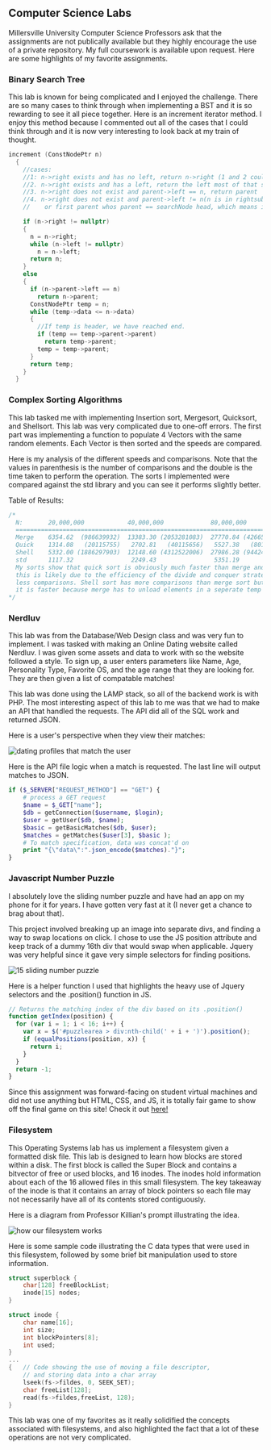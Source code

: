## Computer Science Labs

Millersville University Computer Science Professors ask that 
the assignments are not publically available but they highly 
encourage the use of a private repository. My full coursework is 
available upon request. Here are some highlights of my favorite 
assignments.

### Binary Search Tree

This lab is known for being complicated and I enjoyed the 
challenge. There are so many cases to think through when implementing
a BST and it is so rewarding to see it all piece together. 
Here is an increment iterator method. I enjoy this method because I commented out all of 
the cases that I could think through and it is now very interesting
to look back at my train of thought.

```cpp
increment (ConstNodePtr n)
  {
    //cases:
    //1: n->right exists and has no left, return n->right (1 and 2 could be on while(n->left !=nullptr))
    //2. n->right exists and has a left, return the left most of that subtree
    //3. n->right does not exist and parent->left == n, return parent
    //4. n->right does not exist and parent->left != n(n is in rightsubtree),return first parent > n->data
    //    or first parent whos parent == searchNode head, which means it is header 

    if (n->right != nullptr)
    {
      n = n->right;
      while (n->left != nullptr)
        n = n->left;
      return n;
    } 
    else 
    {
      if (n->parent->left == n)
        return n->parent;
      ConstNodePtr temp = n; 
      while (temp->data <= n->data)
      {
        //If temp is header, we have reached end. 
        if (temp == temp->parent->parent)
          return temp->parent;
        temp = temp->parent;
      }
      return temp;
    }
  }
```

### Complex Sorting Algorithms

This lab tasked me with implementing Insertion sort, Mergesort, 
Quicksort, and Shellsort. This lab was very complicated 
due to one-off errors. The first part was implementing 
a function to populate 4 Vectors with the same 
random elements. Each Vector is then sorted and the 
speeds are compared. 

Here is my analysis of the different speeds and 
comparisons. Note that the values in parenthesis is the number of comparisons 
and the double is the time taken to perform the operation. The sorts I implemented 
were compared against the std library and you can see it performs slightly better. 

Table of Results:
```cpp
/*
  N:       20,000,000            40,000,000             80,000,000    
  ============================================================================
  Merge    6354.62  (986639932)  13383.30 (2053281083)  27770.84 (4266548415)
  Quick    1314.08   (20115755)   2702.81   (40115656)   5527.38   (80112085)
  Shell    5332.00 (1886297903)  12148.60 (4312522006)  27986.28 (9442491664)
  std      1117.32                2249.43                5351.19
  My sorts show that quick sort is obviously much faster than merge and shell, 
  this is likely due to the efficiency of the divide and conquer strategy and 
  less comparisons. Shell sort has more comparisons than merge sort but I believe 
  it is faster because merge has to unload elements in a seperate temp vector. 
*/
```

### Nerdluv

This lab was from the Database/Web Design class and was very fun to implement. 
I was tasked with making an Online Dating website called Nerdluv. 
I was given some assets and data to work with so the website followed a style. 
To sign up, a user enters parameters like Name, Age, Personality Type, Favorite OS, 
and the age range that they are looking for. They are then given a list of compatable 
matches!

This lab was done using the LAMP stack, so all of the backend work is with PHP. 
The most interesting aspect of this lab to me was that we had to make an API that 
handled the requests. The API did all of the SQL work and returned JSON. 

Here is a user's perspective when they view their matches: 

![dating profiles that match the user](/images/nerdluv.png)

Here is the API file logic when a match is requested. 
The last line will output matches to JSON.
```php
if ($_SERVER["REQUEST_METHOD"] == "GET") {
	# process a GET request
	$name = $_GET["name"];
	$db = getConnection($username, $login);
	$user = getUser($db, $name);
	$basic = getBasicMatches($db, $user);
	$matches = getMatches($user[3], $basic ); 
	# To match specification, data was concat'd on
	print "{\"data\":".json_encode($matches)."}";
}
```

### Javascript Number Puzzle

I absolutely love the sliding number puzzle and have had an app on my phone 
for it for years. I have gotten very fast at it (I never get a chance to brag about that).

This project involved breaking up an image into separate divs, and finding a way 
to swap locations on click. I chose to use the JS position attribute and keep track 
of a dummy 16th div that would swap when applicable. Jquery was very helpful since 
it gave very simple selectors for finding positions. 

![15 sliding number puzzle](/images/fifteen.png)

Here is a helper function I used that highlights the heavy use of 
Jquery selectors and the .position() function in JS. 
```js
// Returns the matching index of the div based on its .position()
function getIndex(position) {
  for (var i = 1; i < 16; i++) {
    var x = $('#puzzlearea > div:nth-child(' + i + ')').position();
    if (equalPositions(position, x)) {
      return i;
    }
  }
  return -1;
}
```

Since this assignment was forward-facing on student virtual machines and 
did not use anything but HTML, CSS, and JS, it is totally fair game 
to show off the final game on this site! 
Check it out [here!](/puzzle/fifteen.html)

### Filesystem

This Operating Systems lab has us implement a filesystem given a formatted disk file. 
This lab is designed to learn how blocks are stored within 
a disk. The first block is called the Super Block and 
contains a bitvector of free or used blocks, and 16 inodes.
The inodes hold information about each of the 16 allowed files
in this small filesystem. The key takeaway of the inode is 
that it contains an array of block pointers so each file may 
not necessarily have all of its contents stored contiguously. 

Here is a diagram from Professor Killian's prompt illustrating the idea.

![how our filesystem works](/images/filesystem.png)

Here is some sample code illustrating the C data types
that were used in this filesystem, followed by some 
brief bit manipulation used to store information. 

```c
struct superblock {
    char[128] freeBlockList;
    inode[15] nodes;
}

struct inode {
    char name[16];
    int size;
    int blockPointers[8];
    int used;
}
...
{   // Code showing the use of moving a file descriptor,
    // and storing data into a char array
    lseek(fs->fildes, 0, SEEK_SET);
    char freeList[128];
    read(fs->fildes,freeList, 128);
}
```

This lab was one of my favorites as it really solidified 
the concepts associated with filesystems, and also highlighted
the fact that a lot of these operations are not very complicated. 